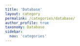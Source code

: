 ```yaml
---
title: 'Database'
layout: category
permalink: /categories/database/
author_profile: true
taxonomy: Database
sidebar:
  nav: 'categories'
---
```

